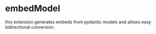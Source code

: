 # embedModel
this extension generates embeds from pydantic models and allows easy bidirectional conversion.